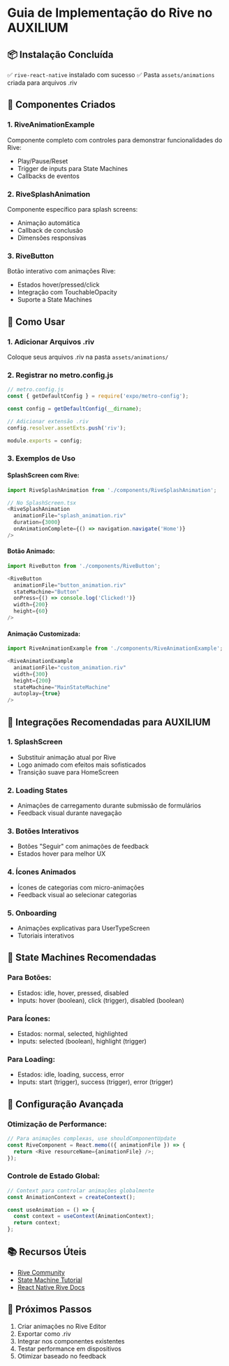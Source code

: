 # Guia de Implementação do Rive no AUXILIUM

## 📦 Instalação Concluída
✅ `rive-react-native` instalado com sucesso
✅ Pasta `assets/animations` criada para arquivos .riv

## 🎨 Componentes Criados

### 1. RiveAnimationExample
Componente completo com controles para demonstrar funcionalidades do Rive:
- Play/Pause/Reset
- Trigger de inputs para State Machines
- Callbacks de eventos

### 2. RiveSplashAnimation
Componente específico para splash screens:
- Animação automática
- Callback de conclusão
- Dimensões responsivas

### 3. RiveButton
Botão interativo com animações Rive:
- Estados hover/pressed/click
- Integração com TouchableOpacity
- Suporte a State Machines

## 🚀 Como Usar

### 1. Adicionar Arquivos .riv
Coloque seus arquivos .riv na pasta `assets/animations/`

### 2. Registrar no metro.config.js
```javascript
// metro.config.js
const { getDefaultConfig } = require('expo/metro-config');

const config = getDefaultConfig(__dirname);

// Adicionar extensão .riv
config.resolver.assetExts.push('riv');

module.exports = config;
```

### 3. Exemplos de Uso

#### SplashScreen com Rive:
```typescript
import RiveSplashAnimation from './components/RiveSplashAnimation';

// No SplashScreen.tsx
<RiveSplashAnimation
  animationFile="splash_animation.riv"
  duration={3000}
  onAnimationComplete={() => navigation.navigate('Home')}
/>
```

#### Botão Animado:
```typescript
import RiveButton from './components/RiveButton';

<RiveButton
  animationFile="button_animation.riv"
  stateMachine="Button"
  onPress={() => console.log('Clicked!')}
  width={200}
  height={60}
/>
```

#### Animação Customizada:
```typescript
import RiveAnimationExample from './components/RiveAnimationExample';

<RiveAnimationExample
  animationFile="custom_animation.riv"
  width={300}
  height={200}
  stateMachine="MainStateMachine"
  autoplay={true}
/>
```

## 🎯 Integrações Recomendadas para AUXILIUM

### 1. SplashScreen
- Substituir animação atual por Rive
- Logo animado com efeitos mais sofisticados
- Transição suave para HomeScreen

### 2. Loading States
- Animações de carregamento durante submissão de formulários
- Feedback visual durante navegação

### 3. Botões Interativos
- Botões "Seguir" com animações de feedback
- Estados hover para melhor UX

### 4. Ícones Animados
- Ícones de categorias com micro-animações
- Feedback visual ao selecionar categorias

### 5. Onboarding
- Animações explicativas para UserTypeScreen
- Tutoriais interativos

## 📱 State Machines Recomendadas

### Para Botões:
- Estados: idle, hover, pressed, disabled
- Inputs: hover (boolean), click (trigger), disabled (boolean)

### Para Ícones:
- Estados: normal, selected, highlighted
- Inputs: selected (boolean), highlight (trigger)

### Para Loading:
- Estados: idle, loading, success, error
- Inputs: start (trigger), success (trigger), error (trigger)

## 🔧 Configuração Avançada

### Otimização de Performance:
```typescript
// Para animações complexas, use shouldComponentUpdate
const RiveComponent = React.memo(({ animationFile }) => {
  return <Rive resourceName={animationFile} />;
});
```

### Controle de Estado Global:
```typescript
// Context para controlar animações globalmente
const AnimationContext = createContext();

const useAnimation = () => {
  const context = useContext(AnimationContext);
  return context;
};
```

## 📚 Recursos Úteis

- [Rive Community](https://rive.app/community)
- [State Machine Tutorial](https://help.rive.app/runtimes/state-machines)
- [React Native Rive Docs](https://help.rive.app/runtimes/react-native)

## 🎨 Próximos Passos

1. Criar animações no Rive Editor
2. Exportar como .riv
3. Integrar nos componentes existentes
4. Testar performance em dispositivos
5. Otimizar baseado no feedback
